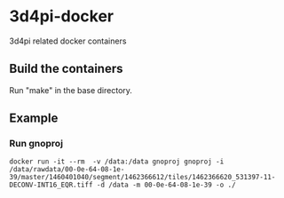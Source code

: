 # 3d4pi-docker
3d4pi related docker containers

## Build the containers
Run "make" in the base directory.

## Example
### Run gnoproj
```
docker run -it --rm  -v /data:/data gnoproj gnoproj -i /data/rawdata/00-0e-64-08-1e-39/master/1460401040/segment/1462366612/tiles/1462366620_531397-11-DECONV-INT16_EQR.tiff -d /data -m 00-0e-64-08-1e-39 -o ./
```
